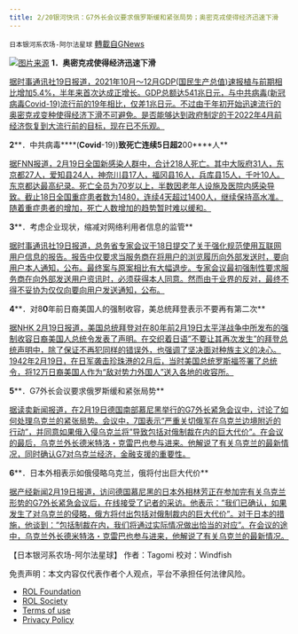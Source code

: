 ```yaml
---
title: 2/20银河快讯：G7外长会议要求俄罗斯缓和紧张局势；奥密克戎使得经济迅速下滑
---
```

`日本银河系农场-阿尔法星球` [轉載自GNews](https://gnews.org/zh-hans/2037464/)

![](https://assets.gnews.org/wp-content/uploads/2022/02/图片1-96.png)[图片来源](https://topics.smt.docomo.ne.jp/)
**1．奥密克戎使得经济迅速下滑**

[据时事通讯社19日报道，2021年10月～12月GDP(国民生产总值)速报植与前期相比增加5.4%，半年来首次达成正增长。GDP总额达541兆日元，与中共病毒(新冠病毒Covid-19)流行前的19年相比，仅差1兆日元。不过由于年初开始迅速流行的奥密克戎变种使得经济下滑不可避免。是否能够达到政府制定的于2022年4月前经济恢复到大流行前的目标，现在已不乐观。](https://news.yahoo.co.jp/articles/a338097442e174857c7a627cce4add7c278d4fff)

**2****．中共病毒****(****Covid****-19))****致死亡连续5日超2****00****人**

[据FNN报道，2月19日全国新感染人群中，合计218人死亡。其中大阪府31人，东京都27人，爱知县24人，神奈川县17人，福冈县16人，兵库县15人，千叶10人。东京都达最高纪录。死亡全员为70岁以上，半数因老年人设施及医院内感染导致。截止18日全国重症患者数为1480，连续4天超过1400人，继续保持高水准。随着重症患者的增加，死亡人数增加的趋势暂时难以缓和。](https://news.yahoo.co.jp/articles/b4a9461fde4418aa41a3fb84de3e28fffa5a8ce9)

**3****．考虑企业现状，缩减对网络利用者信息的监管**

[据时事通讯社19日报道，总务省专家会议于18日提交了关于强化规范使用互联网用户信息的报告。报告中仅要求当服务商在将用户的浏览履历向外部发送时，要向用户本人通知，公布。最终案与原案相比有大幅退步。专家会议最初强制性要求服务商在向外部发送用户资讯时，必须获得本人同意。然而由于业界的反对，最终不得不妥协为仅仅向要向用户发送通知，公布。](https://news.yahoo.co.jp/articles/1b8b3a8b7cccdbe4234b18465d4c5f69375f28ef)

**4****．对8****0****年前日裔美国人的强制收容，美总统拜登表示不要再有第二次**

[据NHK 2月19日报道，美国总统拜登对在80年前2月19日太平洋战争中所发布的强制收容日裔美国人总统令发表了声明。在交织着日语”不要让其再次发生”的拜登总统声明中，除了保证不再犯同样的错误外，也强调了坚决面对种族主义的决心。1942年2月19日，在日军袭击珍珠港的2月后，当时美国总统罗斯福签署了总统令，将12万日裔美国人作为“敌对势力外国人”送入各地的收容所。](https://www3.nhk.or.jp/news/html/20220219/k10013493031000.html)

**5****．G7外长会议要求俄罗斯缓和紧张局势**

[据读卖新闻报道，在2月19日德国南部慕尼黑举行的G7外长紧急会议中，讨论了如何处理乌克兰的紧张局势。会议中，7国表示”严重关切俄军在乌克兰边境附近的行动”，并同意如果俄入侵乌克兰将”导致包括对俄制裁在内的巨大代价”。在会议的最后，乌克兰外长德米特洛・克雷巴也参与进来。他解说了有关乌克兰的最新情况，同时确认G7对乌克兰经济，金融支援的重要性。](https://news.yahoo.co.jp/articles/288eaf09d97e52f628e3fc8312f87200e5299f82)

**6****．日本外相表示如俄侵略乌克兰，俄将付出巨大代价**

[据产经新闻2月19日报道，访问德国慕尼黑的日本外相林芳正在参加完有关乌克兰形势的G7外长紧急会议后，在线接受了记者的采访。他表示：”我们已确认，如果发生了对乌克兰的侵略，俄方将付出包括对俄制裁内的巨大代价”。对于日本的措施，他谈到：”包括制裁在内，我们将通过实际情况做出恰当的对应”。在会议的途中，乌克兰外长德米特洛・克雷巴也参与进来，他解说了有关乌克兰的最新情况。](https://news.yahoo.co.jp/articles/734b725c2d6010942c8b8768ffc488e4387a976c)

【日本银河系农场-阿尔法星球】
作者：Tagomi
校对：Windfish

 

免责声明：本文内容仅代表作者个人观点，平台不承担任何法律风险。

- [ROL Foundation](https://rolfoundation.org/)
- [ROL Society](https://rolsociety.org/)
- [Terms of use](https://gnews.org/terms-of-use-3/)
- [Privacy Policy](https://gnews.org/privacy-policy/)
